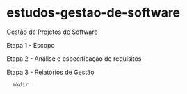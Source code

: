 # estudos-gestao-de-software

 Gestão de Projetos de Software

 Etapa 1 - Escopo

 Etapa 2 - Análise e específicação de requisitos

 Etapa 3 - Relatórios de Gestão

```
  mkdir
  ```

